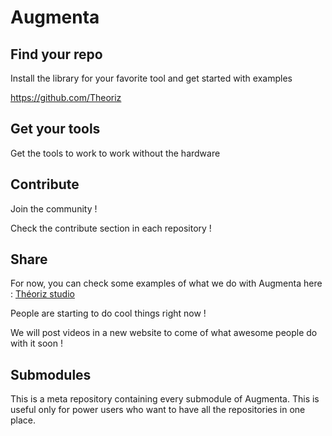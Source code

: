 Augmenta
========

Find your repo
--------------

Install the library for your favorite tool and get started with examples

https://github.com/Theoriz

Get your tools
--------------

Get the tools to work to work without the hardware

Contribute
----------

Join the community !

Check the contribute section in each repository !

Share
-----

For now, you can check some examples of what we do with Augmenta here : [Théoriz studio]

People are starting to do cool things right now !

We will post videos in a new website to come of what awesome people do with it soon !

Submodules
----------

This is a meta repository containing every submodule of Augmenta. This is useful only for power users who want to have all the repositories in one place.

[Théoriz studio]: http://www.theoriz.com/
